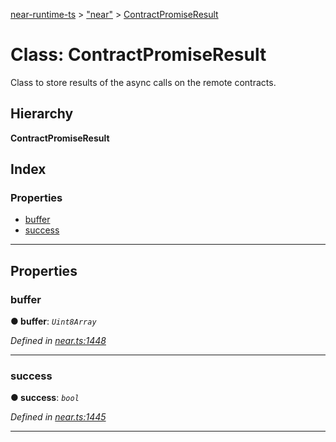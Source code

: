 [near-runtime-ts](../README.md) > ["near"](../modules/_near_.md) > [ContractPromiseResult](../classes/_near_.contractpromiseresult.md)

# Class: ContractPromiseResult

Class to store results of the async calls on the remote contracts.

## Hierarchy

**ContractPromiseResult**

## Index

### Properties

* [buffer](_near_.contractpromiseresult.md#buffer)
* [success](_near_.contractpromiseresult.md#success)

---

## Properties

<a id="buffer"></a>

###  buffer

**● buffer**: *`Uint8Array`*

*Defined in [near.ts:1448](https://github.com/nearprotocol/near-runtime-ts/blob/273b67b/near.ts#L1448)*

___
<a id="success"></a>

###  success

**● success**: *`bool`*

*Defined in [near.ts:1445](https://github.com/nearprotocol/near-runtime-ts/blob/273b67b/near.ts#L1445)*

___

